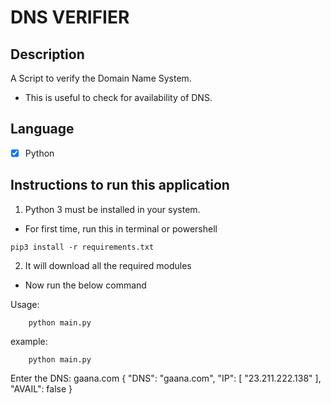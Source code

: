 # DNS VERIFIER
## Description
A Script to verify the Domain Name System.
- This is useful to check for availability of DNS. 

## Language
- [X] Python
  
## Instructions to run this application

  1. Python 3 must be installed in your system.

  - For first time, run this in terminal or powershell
```
pip3 install -r requirements.txt
```
  2. It will download all the required modules

  - Now run the below command

Usage:

```
    python main.py
```

example:
```
    python main.py
```

Enter the DNS: gaana.com
{
    "DNS": "gaana.com",
    "IP": [
        "23.211.222.138"
    ],
    "AVAIL": false
}
